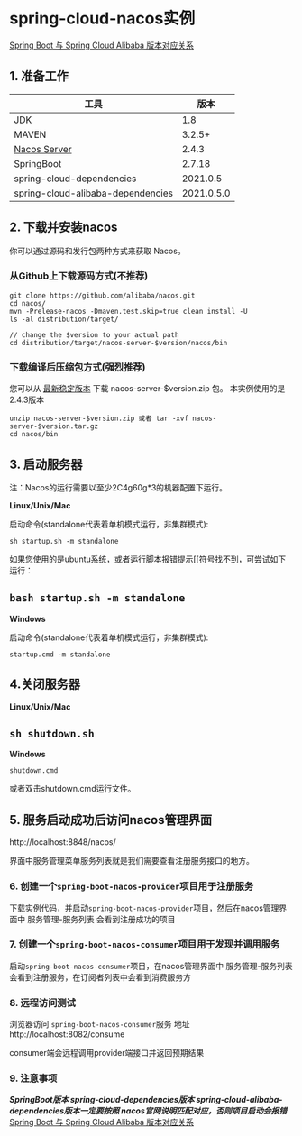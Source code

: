 # spring-cloud-nacos实例

[Spring Boot 与 Spring Cloud Alibaba 版本对应关系](https://sca.aliyun.com/docs/2023/best-practice/spring-boot-to-spring-cloud/#spring-boot-%E4%B8%8E-spring-cloud-alibaba-%E7%89%88%E6%9C%AC%E5%AF%B9%E5%BA%94%E5%85%B3%E7%B3%BB)

## 1. 准备工作
|工具|版本|
|---|---|
|JDK|1.8|
|MAVEN|3.2.5+|
|[Nacos Server](https://objects.githubusercontent.com/github-production-release-asset-2e65be/137451403/ca2ff3f9-5ce1-4c1f-974e-a156869e8bfd?X-Amz-Algorithm=AWS4-HMAC-SHA256&X-Amz-Credential=releaseassetproduction%2F20241128%2Fus-east-1%2Fs3%2Faws4_request&X-Amz-Date=20241128T011837Z&X-Amz-Expires=300&X-Amz-Signature=f376ba430efc8f7cb5a895fee8a2ea08abf143166610a672e4eed390b011eeb4&X-Amz-SignedHeaders=host&response-content-disposition=attachment%3B%20filename%3Dnacos-server-2.4.3.zip&response-content-type=application%2Foctet-stream)|2.4.3|
|SpringBoot|2.7.18|
|spring-cloud-dependencies|2021.0.5|
|spring-cloud-alibaba-dependencies|2021.0.5.0|


## 2. 下载并安装nacos
你可以通过源码和发行包两种方式来获取 Nacos。
### 从Github上下载源码方式(**不推荐**)
```shell
git clone https://github.com/alibaba/nacos.git
cd nacos/
mvn -Prelease-nacos -Dmaven.test.skip=true clean install -U  
ls -al distribution/target/

// change the $version to your actual path
cd distribution/target/nacos-server-$version/nacos/bin
```
### 下载编译后压缩包方式(**强烈推荐**)
您可以从 [最新稳定版本](https://github.com/alibaba/nacos/releases) 下载 nacos-server-$version.zip 包。
本实例使用的是2.4.3版本
```shell
unzip nacos-server-$version.zip 或者 tar -xvf nacos-server-$version.tar.gz
cd nacos/bin
```

## 3. 启动服务器
注：Nacos的运行需要以至少2C4g60g*3的机器配置下运行。

**Linux/Unix/Mac**

启动命令(standalone代表着单机模式运行，非集群模式):

`sh startup.sh -m standalone`

如果您使用的是ubuntu系统，或者运行脚本报错提示[[符号找不到，可尝试如下运行：

`bash startup.sh -m standalone`
---
**Windows**

启动命令(standalone代表着单机模式运行，非集群模式):

`startup.cmd -m standalone`

## 4.关闭服务器
**Linux/Unix/Mac**

`sh shutdown.sh
`
---
**Windows**

`shutdown.cmd`

或者双击shutdown.cmd运行文件。

## 5. 服务启动成功后访问nacos管理界面

http://localhost:8848/nacos/

界面中服务管理菜单服务列表就是我们需要查看注册服务接口的地方。

### 6. 创建一个`spring-boot-nacos-provider`项目用于注册服务
下载实例代码，并启动`spring-boot-nacos-provider`项目，然后在nacos管理界面中 服务管理-服务列表 会看到注册成功的项目

### 7. 创建一个`spring-boot-nacos-consumer`项目用于发现并调用服务
启动`spring-boot-nacos-consumer`项目，在nacos管理界面中 服务管理-服务列表 会看到注册服务，在订阅者列表中会看到消费服务方

### 8. 远程访问测试
浏览器访问 `spring-boot-nacos-consumer`服务 地址 http://localhost:8082/consume

consumer端会远程调用provider端接口并返回预期结果

### 9. 注意事项

***SpringBoot版本 spring-cloud-dependencies版本 spring-cloud-alibaba-dependencies版本一定要按照 nacos官网说明匹配对应，否则项目启动会报错***
[Spring Boot 与 Spring Cloud Alibaba 版本对应关系](https://sca.aliyun.com/docs/2023/best-practice/spring-boot-to-spring-cloud/#spring-boot-%E4%B8%8E-spring-cloud-alibaba-%E7%89%88%E6%9C%AC%E5%AF%B9%E5%BA%94%E5%85%B3%E7%B3%BB)
